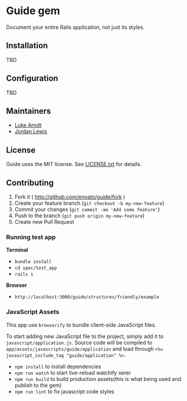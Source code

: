 # Guide gem
Document your entire Rails application, not just its styles.

## Installation
TBD

## Configuration
TBD

## Maintainers

- [Luke Arndt](https://github.com/lukearndt)
- [Jordan Lewis](https://github.com/jordanlewiz)

## License

Guide uses the MIT license. See [LICENSE.txt](https://github.com/envato/guide/blob/master/LICENSE.txt) for details.

## Contributing

1. Fork it ( http://github.com/envato/guide/fork )
2. Create your feature branch (`git checkout -b my-new-feature`)
3. Commit your changes (`git commit -am 'Add some feature'`)
4. Push to the branch (`git push origin my-new-feature`)
5. Create new Pull Request

### Running test app
**Terminal**
- `bundle install`
- `cd spec/test_app`
- `rails s`

**Browser**
- `http://localhost:3000/guide/structures/friendly/example`

### JavaScript Assets

This app use `browserify` to bundle client-side JavaScript files.

To start adding new JavaScript file to the project, simply add it to `javascript/application.js`. Source code will be compiled to `app/assets/javascripts/guide/application` and load through `<%= javascript_include_tag "guide/application" %>`.

* `npm install` to install dependencies
* `npm run watch` to start live-reload watchify serer
* `npm run build` to build production assets(this is what being used and publish to the gem)
* `npm run lint` to fix javascript code styles
